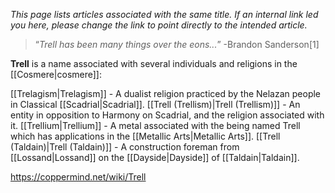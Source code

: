 *This  page lists articles associated with the same title.  If an internal link led you here, please change the link to point directly to the intended article.*

>“*Trell has been many things over the eons...*”
\-Brandon Sanderson[1]

**Trell** is a name associated with several individuals and religions in the [[Cosmere\|cosmere]]:

[[Trelagism\|Trelagism]] - A dualist religion practiced by the Nelazan people in Classical [[Scadrial\|Scadrial]].
[[Trell (Trellism)\|Trell (Trellism)]] - An entity in opposition to Harmony on Scadrial, and the religion associated with it.
[[Trellium\|Trellium]] - A metal associated with the being named Trell which has applications in the [[Metallic Arts\|Metallic Arts]].
[[Trell (Taldain)\|Trell (Taldain)]] - A construction foreman from [[Lossand\|Lossand]] on the [[Dayside\|Dayside]] of [[Taldain\|Taldain]].


https://coppermind.net/wiki/Trell